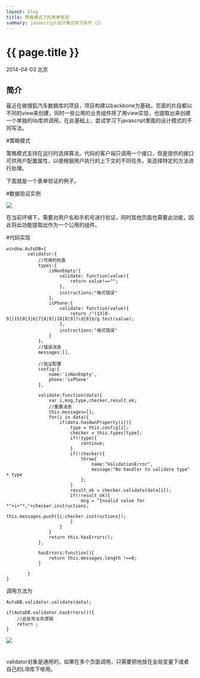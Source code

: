 ```yaml
---
layout: blog
title: 策略模式下的表单校验
summary: javascript设计模式学习系列（1）
---
```


# {{ page.title }}

2014-04-03 北京 

## 简介

最近在做搜狐汽车数据库的项目，项目构建以backbone为基础，页面的片段都以不同的view来创建，同时一些公用的业务组件除了用view实现，也提取出来创建一个单独的lib库供调用，在此基础上，尝试学习下javascript里面的设计模式的不同写法。

#策略模式

策略模式支持在运行时选择算法。代码的客户端只调用一个接口，但是提供的接口可供用户配置属性，以便根据用户执行的上下文的不同任务，来选择特定的方法进行处理。

下面就是一个表单验证的例子。

#数据验证实例

<img src="http://datianyun.github.io/images/validate.jpg"></img>

在当前环境下，需要对用户名和手机号进行验证，同时其他页面也需要此功能，因此将此功能提取出作为一个公用的组件。

#代码实现

`````
window.AutoDB={
		validator:{
			//可用的检查
			types:{
				isNonEmpty:{
					validate: function(value){
						return value!=="";
					},
					instructions:"格式错误"
				},
				isPhone:{
					validate: function(value){
						return /^(13[0-9]|15[0|3|6|7|8|9]|18[8|9])\d{8}$/g.test(value);
					},
					instructions:"格式错误"
				}
			},
			//错误消息
			messages:[],

			//验证配置
			config:{
				name:'isNonEmpty',
				phone:'isPhone'
			},

			validate:function(data){
				var i,msg,type,checker,result_ok;
				//重置消息
				this.messages=[];
				for(i in data){
					if(data.hasOwnProperty(i)){
						type = this.config[i];
						checker = this.types[type];
						if(!type){
							continue;
						}
						if(!checker){
							throw{
								name:"ValidationError",
								message:"No handler to validate type" + type
							};
						}
						result_ok = checker.validate(data[i]);
						if(!result_ok){
							msg = "Invalid value for *"+i+"*,"+checker.instructions;
							this.messages.push({i:checker.instructions});
						}
					}
				}
				return this.hasErrors();
			},

			hasErrors:function(){
				return this.messages.length !==0;
			}

		}
}
`````
调用方法为
`````
AutoDB.validator.validate(data);

if(AutoDB.validator.hasErrors()){
	//此处写业务逻辑
	return ;
}
`````
<img src="http://datianyun.github.io/images/validate1.jpg"></img>

#  
validator对象是通用的，如果在多个页面调用，只需要把他放在全局变量下或者自己的LIB库下嗲用。
